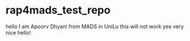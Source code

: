 # rap4mads_test_repo
hello I am Apoorv Dhyani from MADS in UniLu this will not work
yes very nice
hello!
